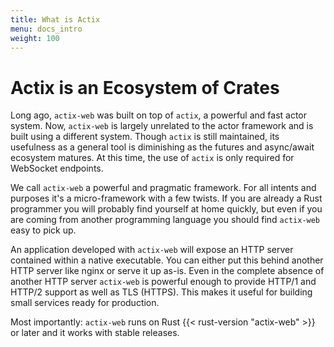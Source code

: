 ```yaml
---
title: What is Actix
menu: docs_intro
weight: 100
---
```


# Actix is an Ecosystem of Crates

Long ago, `actix-web` was built on top of `actix`, a powerful and fast actor system.
Now, `actix-web` is largely unrelated to the actor framework and is built using a different system.
Though `actix` is still maintained, its usefulness as a general tool is diminishing as the
futures and async/await ecosystem matures. At this time, the use of `actix` is only required for
WebSocket endpoints.

We call `actix-web` a powerful and pragmatic framework. For all intents and purposes it's a
micro-framework with a few twists. If you are already a Rust programmer you will probably find
yourself at home quickly, but even if you are coming from another programming language you should
find `actix-web` easy to pick up.

<!-- TODO -->
<!-- actix-extras -->

An application developed with `actix-web` will expose an HTTP server contained within a native
executable. You can either put this behind another HTTP server like nginx or serve it up as-is. Even
in the complete absence of another HTTP server `actix-web` is powerful enough to provide HTTP/1 and
HTTP/2 support as well as TLS (HTTPS). This makes it useful for building small services ready for
production.

Most importantly: `actix-web` runs on Rust {{< rust-version "actix-web" >}} or later and it works
with stable releases.

<!-- TODO -->
<!-- which is built upon the fantastic [Tokio][tokio] asynchronous I/O system -->

<!-- LINKS -->

[tokio]: https://tokio.rs
